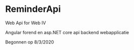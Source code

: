 # ReminderApi
Web Api for Web IV 

Angular forend en asp.NET core api backend webapplicatie

Begonnen op 8/3/2020
